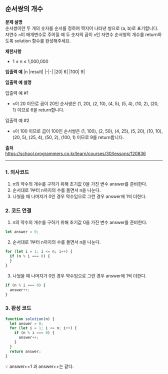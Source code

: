 ## 순서쌍의 개수

**문제 설명**  
순서쌍이란 두 개의 숫자를 순서를 정하여 짝지어 나타낸 쌍으로 (a, b)로 표기합니다. 자연수 `n`이 매개변수로 주어질 때 두 숫자의 곱이 `n`인 자연수 순서쌍의 개수를 return하도록 solution 함수를 완성해주세요.

**제한사항**

- 1 ≤ n ≤ 1,000,000

**입출력 예**
|n |result|
|-|-|
|20| 6|
|100| 9|

**입출력 예 설명**

입출력 예 #1

- `n`이 20 이므로 곱이 20인 순서쌍은 (1, 20), (2, 10), (4, 5), (5, 4), (10, 2), (20, 1) 이므로 6을 return합니다.

입출력 예 #2

- `n`이 100 이므로 곱이 100인 순서쌍은 (1, 100), (2, 50), (4, 25), (5, 20), (10, 10), (20, 5), (25, 4), (50, 2), (100, 1) 이므로 9를 return합니다.

**출처**  
https://school.programmers.co.kr/learn/courses/30/lessons/120836

---

### 1. 의사코드

1. n의 약수의 개수를 구하기 위해 초기값 0을 가진 변수 answer를 준비한다.
2. 순서대로 1부터 n까지의 수를 돌면서 n을 나눈다.
3. 나눴을 때 나머지가 0인 경우 약수임으로 그런 경우 answer에 1씩 더한다.

### 2. 코드 연결

1. n의 약수의 개수를 구하기 위해 초기값 0을 가진 변수 answer를 준비한다.

```javascript
let answer = 0;
```

2. 순서대로 1부터 n까지의 수를 돌면서 n을 나눈다.

```javascript
for (let i = 1; i <= n; i++) {
  if (n % i === 0) {
  }
}
```

3. 나눴을 때 나머지가 0인 경우 약수임으로 그런 경우 answer에 1씩 더한다.

```javascript
if (n % i === 0) {
  answer++;
}
```

### 3. 완성 코드

```javascript
function solution(n) {
  let answer = 0;
  for (let i = 1; i <= n; i++) {
    if (n % i === 0) {
      answer++;
    }
  }
  return answer;
}
```

💡 answer+=1 과 answer++는 같다.
